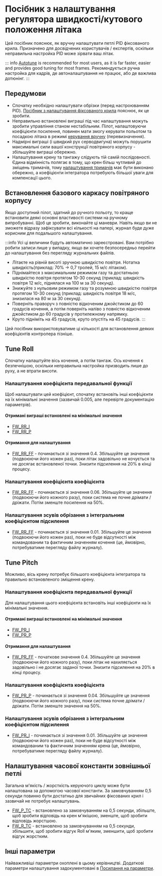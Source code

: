 # Посібник з налаштування регулятора швидкості/кутового положення літака

Цей посібник пояснює, як вручну налаштувати петлі PID фіксованого крила. Призначено для досвідчених користувачів / експертів, оскільки неправильна настройка PID може зірвати ваш літак.

::: info [Autotune](../config/autotune_fw.md) is recommended for most users, as it is far faster, easier and provides good tuning for most frames. Рекомендується ручна настройка для кадрів, де автоналаштування не працює, або де важлива дотюнінг.
:::

## Передумови

- Спочатку необхідно налаштувати обрізки (перед настроюванням PID). [Посібник з налаштування фіксованого крила](../config_fw/trimming_guide_fixedwing.md) пояснює, як це зробити.
- Неправильно встановлені виграші під час налаштування можуть зробити управління станом нестабільним. Пілот, налаштовуючи коефіцієнти посилення, повинен мати змогу керувати польотом та посадкою літака в режимі [керування вручну](../flight_modes_fw/manual.md) (перевизначення).
- Надмірні виграші (і швидкий рух серводвигуна) можуть порушити максимальні сили вашої конструкції повітряного корпусу - збільшуйте виграші обережно.
- Налаштування крену та тангажу слідують тій самій послідовності. Єдина відмінність полягає в тому, що крен більш чутливий до зміщень тримачів, тому [налаштування тримачів](../config_fw/trimming_guide_fixedwing.md) має бути виконано обережно, а коефіцієнти інтегратора потребують більшої уваги для компенсації цього.

## Встановлення базового каркасу повітряного корпусу

Якщо доступний пілот, здатний до ручного польоту, то краще встановити деякі основні властивості системи на ручному випробуванні. Щоб це зробити, виконайте ці маневри. Навіть якщо ви не зможете відразу зафіксувати всі кількості на папері, журнал буде дуже корисним для подальшого налаштування.

:::info Усі ці величини будуть автоматично зареєстровані. Вам потрібно робити записи лише у випадку, якщо ви хочете безпосередньо перейти до налаштування без перегляду журнальних файлів.

- Літаєте на рівній висоті зручною швидкістю повітря. Нотатка швидкість(приклад: 70% → 0,7 тролей, 15 м/с літаком).
- Піднімайтеся з максимальним режимом газу та достатньою швидкістю повітря протягом 10-30 секунд (приклад: швидкість повітря 12 м/с, піднялася на 100 м за 30 секунд).
- Знижуйте з нульовим режимом газу та розумною швидкістю повітря протягом 10-30 секунд (приклад: швидкість повітря 18 м/с, знизилася на 80 м за 30 секунд).
- Поверніть праворуч з повністю відкоченим джойстиком до 60 градусів кочення, а потім поверніть наліво з повністю відкоченим джойстиком до 60 градусів у протилежному напрямку.
- Круто підніміть на 45 градусів, круто опустіть на 45 градусів.
:::

Цей посібник використовуватиме ці кількості для встановлення деяких коефіцієнтів контролера пізніше.

## Tune Roll

Спочатку налаштуйте вісь кочення, а потім тангаж. Ось кочення є безпечнішою, оскільки неправильна настройка призводить лише до руху, а не втрати висоти.

### Налаштування коефіцієнта передавальної функції

Щоб налаштувати цей коефіцієнт, спочатку встановіть інші коефіцієнти на їх мінімальні значення (зазвичай 0.005, але перевірте документацію параметрів).

#### Отримані виграші встановлені на мінімальні значення

- [FW_RR_I](../advanced_config/parameter_reference.md#FW_RR_I)
- [FW_RR_P](../advanced_config/parameter_reference.md#FW_RR_P)

#### Отримання для налаштування

- [FW_RR_FF](../advanced_config/parameter_reference.md#FW_RR_FF) - починається зі значення 0.4. Збільшуйте це значення (подвоюючи його кожен раз), поки літак задовільно не кочується та не досягає встановленої точки. Знизити підсилення на 20% в кінці процесу.

### Налаштування коефіцієнта коефіцієнта

- [FW_RR_FF](../advanced_config/parameter_reference.md#FW_RR_P) - починається зі значення 0.06. Збільшуйте це значення (подвоюючи його кожного разу), поки система не почне дрімати / дріжати. Потім зменште посилення на 50%.

### Налаштування зсувів обрізання з інтегральним коефіцієнтом підсилення

- [FW_RR_FF](../advanced_config/parameter_reference.md#FW_RR_I) - починається зі значення 0.01. Збільшуйте це значення (подвоюючи його кожен раз), поки не буде відсутності між командованим та фактичним значенням кочення (це, ймовірно, потребуватиме перегляду файлу журналу).

## Tune Pitch

Можливо, вісь крену потребує більшого коефіцієнта інтегратора та правильно встановленого зміщення крену.

### Налаштування коефіцієнта передавальної функції

Для налаштування цього коефіцієнта встановіть інші коефіцієнти на їх мінімальні значення.

#### Отримані виграші встановлені на мінімальні значення

- [FW_PR_I](../advanced_config/parameter_reference.md#FW_PR_I)
- [FW_PR_P](../advanced_config/parameter_reference.md#FW_PR_I)

#### Отримання для налаштування

- [FW_PR_FF](../advanced_config/parameter_reference.md#FW_PR_FF) - початкове значення 0.4. Збільшуйте це значення (подвоюючи його кожного разу), поки літак не нахиляється задовільно і не досягає заданої точки. Знизити підсилення на 20% в кінці процесу.

### Налаштування коефіцієнта коефіцієнта

- [FW_PR_P](../advanced_config/parameter_reference.md#FW_PR_P) - починається зі значення 0.04. Збільшуйте це значення (подвоюючи його кожного разу), поки система почне дрімати / дріжати. Потім зменште значення на 50%.

### Налаштування зсувів обрізання з інтегральним коефіцієнтом підсилення

- [FW_PR_I](../advanced_config/parameter_reference.md#FW_PR_I) - починається зі значення 0.01. Збільшуйте це значення (подвоюючи його кожен раз), поки не буде відсутності між командованим та фактичним значенням крена (це, ймовірно, потребуватиме перегляду файлу журналу).

## Налаштування часової константи зовнішньої петлі

Загальна м'якість / жорсткість керуючого циклу може бути налаштована за допомогою часової константи. За замовчуванням 0,5 секунди повинно бути достатньо для звичайних фіксованих крил і зазвичай не потребує налаштувань.

- [FW_P_TC](../advanced_config/parameter_reference.md#FW_P_TC) - встановлено за замовчуванням на 0,5 секунди, збільште, щоб зробити відповідь на крен м'якішою, зменште, щоб зробити відповідь жорстшою.
- [FW_R_TC](../advanced_config/parameter_reference.md#FW_R_TC) - встановлено за замовчуванням на 0,5 секунди, збільшити, щоб зробити відгук Roll м'яким, зменшити, щоб зробити відгук жорстким.

## Інші параметри

Найважливіші параметри охоплені в цьому керівництві. Додаткові параметри налаштування задокументовані в [Посилання на параметри](../advanced_config/parameter_reference.md).
